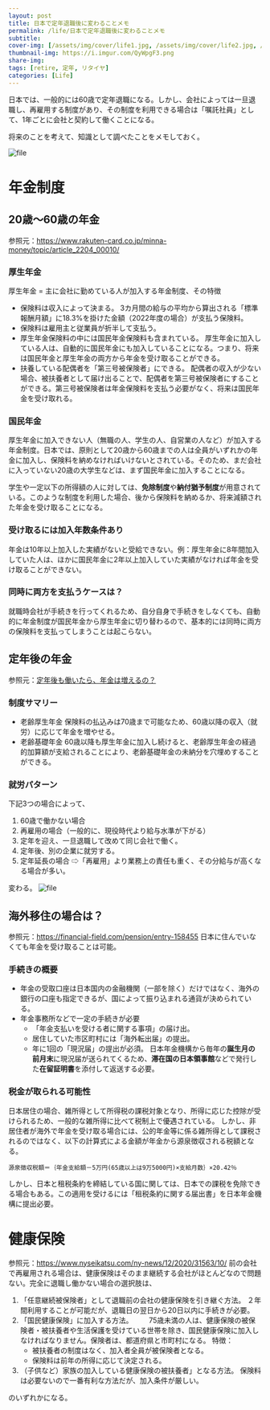 ```yaml
---
layout: post
title: 日本で定年退職後に変わることメモ
permalink: /life/日本で定年退職後に変わることメモ
subtitle: 
cover-img: [/assets/img/cover/life1.jpg, /assets/img/cover/life2.jpg, /assets/img/cover/life3.jpg]
thumbnail-img: https://i.imgur.com/QyWpgF3.png
share-img:
tags: [retire, 定年, リタイヤ]
categories: [Life]
---
```


日本では、一般的には60歳で定年退職になる。しかし、会社によっては一旦退職し、再雇用する制度があり、その制度を利用できる場合は「嘱託社員」として、1年ごとに会社と契約して働くことになる。

将来のことを考えて、知識として調べたことをメモしておく。

![file](https://i.imgur.com/QyWpgF3.png)

# 年金制度
## 20歳〜60歳の年金
参照元：https://www.rakuten-card.co.jp/minna-money/topic/article_2204_00010/
### 厚生年金
厚生年金 = 主に会社に勤めている人が加入する年金制度、その特徴
* 保険料は収入によって決まる。
  3カ月間の給与の平均から算出される「標準報酬月額」に18.3%を掛けた金額（2022年度の場合）が支払う保険料。
* 保険料は雇用主と従業員が折半して支払う。
* 厚生年金保険料の中には国民年金保険料も含まれている。
  厚生年金に加入している人は、自動的に国民年金にも加入していることになる。つまり、将来は国民年金と厚生年金の両方から年金を受け取ることができる。
* 扶養している配偶者を「第三号被保険者」にできる。
  配偶者の収入が少ない場合、被扶養者として届け出ることで、配偶者を第三号被保険者にすることができる。第三号被保険者は年金保険料を支払う必要がなく、将来は国民年金を受け取れる。

### 国民年金
厚生年金に加入できない人（無職の人、学生の人、自営業の人など）が加入する年金制度。日本では、原則として20歳から60歳までの人は全員がいずれかの年金に加入し、保険料を納めなければいけないとされている。そのため、まだ会社に入っていない20歳の大学生などは、まず国民年金に加入することになる。

学生や一定以下の所得額の人に対しては、**免除制度**や**納付猶予制度**が用意されている。このような制度を利用した場合、後から保険料を納めるか、将来減額された年金を受け取ることになる。

### 受け取るには加入年数条件あり
年金は10年以上加入した実績がないと受給できない。例：厚生年金に8年間加入していた人は、ほかに国民年金に2年以上加入していた実績がなければ年金を受け取ることができない。

### 同時に両方を支払うケースは？
就職時会社が手続きを行ってくれるため、自分自身で手続きをしなくても、自動的に年金制度が国民年金から厚生年金に切り替わるので、基本的には同時に両方の保険料を支払ってしまうことは起こらない。

## 定年後の年金
参照元：[定年後も働いたら、年金は増えるの？](https://www.nomura.co.jp/navi/lp/lifeplan/fpanswer/006/?sc_cvid=fpanswer-archive_06)
### 制度サマリー
* 老齢厚生年金
  保険料の払込みは70歳まで可能なため、60歳以降の収入（就労）に応じて年金を増やせる。
* 老齢基礎年金
  60歳以降も厚生年金に加入し続けると、老齢厚生年金の経過的加算額が支給されることにより、老齢基礎年金の未納分を穴埋めすることができる。

### 就労パターン
下記3つの場合によって、
1. 60歳で働かない場合
1. 再雇用の場合（一般的に、現役時代より給与水準が下がる）
  1. 定年を迎え、一旦退職して改めて同じ会社で働く。
  1. 定年後、別の企業に就労する。
1. 定年延長の場合
⇨「再雇用」より業務上の責任も重く、その分給与が高くなる場合が多い。

変わる。
![file](https://i.imgur.com/JeRXMfx.png)

## 海外移住の場合は？
参照元：https://financial-field.com/pension/entry-158455
日本に住んでいなくても年金を受け取ることは可能。

### 手続きの概要
* 年金の受取口座は日本国内の金融機関（一部を除く）だけではなく、海外の銀行の口座も指定できるが、国によって振り込まれる通貨が決められている。
* 年金事務所などで一定の手続きが必要
  * 「年金支払いを受ける者に関する事項」の届け出。
  * 居住していた市区町村には「海外転出届」の提出。
  * 年に1回の「現況届」の提出が必須。
    日本年金機構から毎年の**誕生月の前月末**に現況届が送られてくるため、**滞在国の日本領事館**などで発行した**在留証明書**を添付して返送する必要。

### 税金が取られる可能性
日本居住の場合、雑所得として所得税の課税対象となり、所得に応じた控除が受けられるため、一般的な雑所得に比べて税制上で優遇されている。
しかし、非居住者が海外で年金を受け取る場合には、公的年金等に係る雑所得として課税されるのではなく、以下の計算式による金額が年金から源泉徴収される税額となる。

`源泉徴収税額＝｛年金支給額－5万円(65歳以上は9万5000円)×支給月数｝×20.42％`

しかし、日本と租税条約を締結している国に関しては、日本での課税を免除できる場合もある。この適用を受けるには「租税条約に関する届出書」を日本年金機構に提出必要。

# 健康保険
参照元：https://www.nyseikatsu.com/ny-news/12/2020/31563/10/
前の会社で再雇用される場合は、健康保険はそのまま継続する会社がほとんどなので問題ない。完全に退職し働かない場合の選択肢は、

1. 「任意継続被保険者」として退職前の会社の健康保険を引き継ぐ方法。
  ２年間利用することが可能だが、退職日の翌日から20日以内に手続きが必要。
1. 「国民健康保険」に加入する方法。
　　75歳未満の人は、健康保険の被保険者・被扶養者や生活保護を受けている世帯を除き、国民健康保険に加入しなければなりません。保険者は、都道府県と市町村になる。
  特徴：
    * 被扶養者の制度はなく、加入者全員が被保険者となる。
	* 保険料は前年の所得に応じて決定される。
1. （子供など）家族の加入している健康保険の被扶養者」となる方法。
  保険料は必要ないので一番有利な方法だが、加入条件が厳しい。

のいずれかになる。

